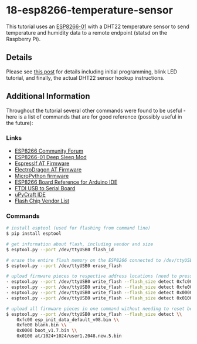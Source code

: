 # 18-esp8266-temperature-sensor

This tutorial uses an [ESP8266-01](https://en.wikipedia.org/wiki/ESP8266) with a DHT22 temperature
sensor to send temperature and humidity data to a remote endpoint (statsd on the Raspberry Pi).

## Details

Please see [this post](https://jekhokie.github.io/esp8266/wifi/arduino/electronics/2019/01/25/esp8266-temp-sensor.html)
for details including initial programming, blink LED tutorial, and finally, the actual DHT22 sensor
hookup instructions.

## Additional Information

Throughout the tutorial several other commands were found to be useful - here is a list of commands that
are for good reference (possibly useful in the future):

### Links

- [ESP8266 Community Forum](https://www.esp8266.com/)
- [ESP8266-01 Deep Sleep Mod](https://www.instructables.com/id/Enable-DeepSleep-on-an-ESP8266-01/)
- [EspressIf AT Firmware](https://www.espressif.com/en/products/hardware/esp8266ex/resources)
- [ElectroDragon AT Firmware](https://www.electrodragon.com/w/File:AT_V1.1_on_ESP8266_NONOS_SDK_V1.5.4.zip)
- [MicroPython firmware](https://docs.micropython.org/en/latest/esp8266/tutorial/index.html)
- [ESP8266 Board Reference for Arduino IDE](http://arduino.esp8266.com/stable/package_esp8266com_index.json)
- [FTDI USB to Serial Board](https://www.sparkfun.com/products/9873)
- [uPyCraft IDE](https://github.com/DFRobot/uPyCraft)
- [Flash Chip Vendor List](https://review.coreboot.org/cgit/flashrom.git/tree/flashchips.h)

### Commands

```bash
# install esptool (used for flashing from command line)
$ pip install esptool

# get information about flash, including vendor and size
$ esptool.py --port /dev/ttyUSB0 flash_id

# erase the entire flash memory on the ESP8266 connected to /dev/ttyUSB0
$ esptool.py --port /dev/ttyUSB0 erase_flash

# upload firmware pieces to respective address locations (need to press reset before each load):
- esptool.py --port /dev/ttyUSB0 write_flash --flash_size detect 0xfc00 esp_init_data_default_v08.bin
- esptool.py --port /dev/ttyUSB0 write_flash --flash_size detect 0xfe00 blank.bin
- esptool.py --port /dev/ttyUSB0 write_flash --flash_size detect 0x0000 boot_v1.7.bin
- esptool.py --port /dev/ttyUSB0 write_flash --flash_size detect 0x0100 at/1024+1024/user1.2048.new.5.bin

# upload all firmware pieces in one command without needing to reset between commands:
$ esptool.py --port /dev/ttyUSB0 write_flash --flash_size detect \\
    0xfc00 esp_init_data_default_v08.bin \\
    0xfe00 blank.bin \\
    0x0000 boot_v1.7.bin \\
    0x0100 at/1024+1024/user1.2048.new.5.bin
```
